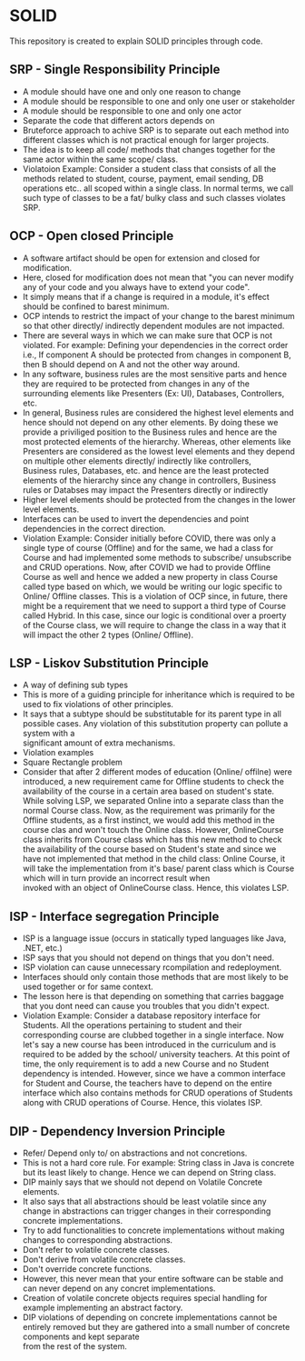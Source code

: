 # SOLID
This repository is created to explain SOLID principles through code.

## SRP - Single Responsibility Principle
- A module should have one and only one reason to change
- A module should be responsible to one and only one user or stakeholder
- A module should be responsible to one and only one actor
- Separate the code that different actors depends on
- Bruteforce approach to achive SRP is to separate out each method into different classes which is not practical enough for larger projects.
- The idea is to keep all code/ methods that changes together for the same actor within the same scope/ class.
- Violatoion Example: Consider a student class that consists of all the methods related to student, course, payment, email sending, DB operations etc.. all scoped within a 
  single class. In normal terms, we call such type of classes to be a fat/ bulky class and such classes violates SRP.

## OCP - Open closed Principle
- A software artifact should be open for extension and closed for modification.
- Here, closed for modification does not mean that "you can never modify any of your code and you always have to extend your code".
- It simply means that if a change is required in a module, it's effect should be confined to barest minimum.
- OCP intends to restrict the impact of your change to the barest minimum so that other directly/ indirectly dependent modules are not impacted.
- There are several ways in which we can make sure that OCP is not violated.
  For example: Defining your dependencies in the correct order i.e.,
  If component A should be protected from changes in component B, then B should depend on A and not the other way around.
- In any software, business rules are the most sensitive parts and hence they are required to be protected from changes in any of the surrounding elements like Presenters
  (Ex: UI), Databases, Controllers, etc.
- In general, Business rules are considered the highest level elements and hence should not depend on any other elements. By doing these we provide a priviliged position to 
  the Business rules and hence are the most protected elements of the hierarchy.
  Whereas, other elements like Presenters are considered as the lowest level elements and they depend on multiple other elements directly/ indirectly like controllers,     
  Business rules, Databases, etc. and hence are the least protected elements of the hierarchy since any change in controllers, Business rules or Databses may impact the 
  Presenters directly or indirectly
- Higher level elements should be protected from the changes in the lower level elements.
- Interfaces can be used to invert the dependencies and point dependencies in the correct direction.
- Violation Example: Consider initially before COVID, there was only a single type of course (Offline) and for the same, we had a class for Course and had implemented some 
  methods to subscribe/ unsubscribe and CRUD operations. Now, after COVID we had to provide Offline Course as well and hence we added a new property in class Course called 
  type based on which, we would be writing our logic specific to Online/ Offline classes. 
  This is a violation of OCP since, in future, there might be a requirement that we need to support a third type of Course called Hybrid. In this case, since our logic is 
  conditional over a proerty of the Course class, we will require to change the class in a way that it will impact the other 2 types (Online/ Offline).

## LSP - Liskov Substitution Principle
-  A way of defining sub types
-  This is more of a guiding principle for inheritance which is required to be used to fix violations of other principles.
-  It says that a subtype should be substitutable for its parent type in all possible cases. Any violation of this substitution property can pollute a system with a     
   significant amount of extra mechanisms.
-  Violation examples
 - Square Rectangle problem
 - Consider that after 2 different modes of education (Online/ offilne) were introduced, a new requirement came for Offline students to check the availability of the 
   course in a certain area based on student's state. While solving LSP, we separated Online into a separate class than the normal Course class. Now, as the requirement 
   was primarily for the Offline students, as a first instinct, we would add this method in the course clas and won't touch the Online class. However, OnlineCourse class       inherits from Course class which has this new method to check the availability of the course based on Student's state and since we have not implemented that method in       the child class: Online Course, it will take the implementation from it's base/ parent class which is Course which will in turn provide an incorrect result when       
   invoked with an object of OnlineCourse class. Hence, this violates LSP.

 ## ISP - Interface segregation Principle
 - ISP is a language issue (occurs in statically typed languages like Java, .NET, etc.)
 - ISP says that you should not depend on things that you don't need.
 - ISP violation can cause unnecessary rcompilation and redeployment.
 - Interfaces should only contain those methods that are most likely to be used together or for same context.
 - The lesson here is that depending on something that carries baggage that you dont need can cause you troubles that you didn't expect.
 - Violation Example: Consider a database repository interface for Students. All the operations pertaining to student and their corresponding course are clubbed together in     a single interface. Now let's say a new course has been introduced in the curriculum and is required to be added by the school/ university teachers. At this point of        time, the only requirement is to add a new Course and no Student dependency is intended. However, since we have a common interface for Student and Course, the teachers      have to depend on the entire interface which also contains methods for CRUD operations of Students along with CRUD operations of Course. Hence, this violates ISP.

 ## DIP - Dependency Inversion Principle
 - Refer/ Depend only to/ on abstractions and not concretions.
 - This is not a hard core rule. For example: String class in Java is concrete but its least likely to change. Hence we can depend on String class.
 - DIP mainly says that we should not depend on Volatile Concrete elements.
 - It also says that all abstractions should be least volatile since any change in abstractions can trigger changes in their corresponding concrete implementations.
 - Try to add functionalities to concrete implementations without making changes to corresponding abstractions.
 - Don't refer to volatile concrete classes.
 - Don't derive from volatile concrete classes.
 - Don't override concrete functions.
 - However, this never mean that your entire software can be stable and can never depend on any concret implementations.
 - Creation of volatile concrete objects requires special handling for example implementing an abstract factory.
 - DIP violations of depending on concrete implementations cannot be entirely removed but they are gathered into a small number of concrete components and kept separate     
   from the rest of the system. 
